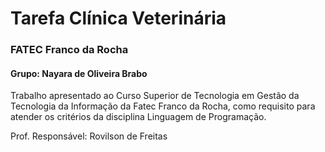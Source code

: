 # Tarefa Clínica Veterinária

### FATEC Franco da Rocha 
#### Grupo: Nayara de Oliveira Brabo

Trabalho apresentado ao Curso Superior de Tecnologia em Gestão da Tecnologia da Informação da Fatec Franco da Rocha, como requisito para atender os critérios da disciplina Linguagem de Programação.

Prof. Responsável: Rovilson de Freitas
